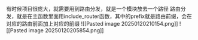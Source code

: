 有时候项目很庞大，就需要用到路由分发，就是一个模块放去一个路径
路由分发，就是在主函数里面用include_router函数，其中的prefix就是路由前缀，会在对应的路由前面加上对应的前缀
![[Pasted image 20250120210154.png]]
![[Pasted image 20250120205854.png]]